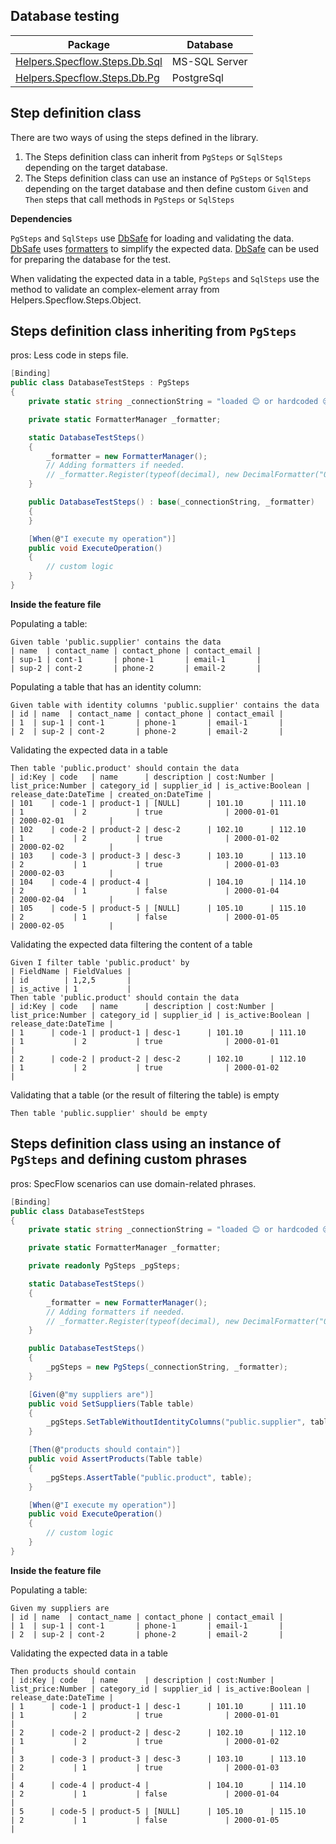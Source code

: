 ﻿Database testing
----------------

Package | Database
-|-
[Helpers.Specflow.Steps.Db.Sql](https://www.nuget.org/packages/Helpers.Specflow.Steps.Db.Sql/) | MS-SQL Server
[Helpers.Specflow.Steps.Db.Pg](https://www.nuget.org/packages/Helpers.Specflow.Steps.Db.Pg/) | PostgreSql

Step definition class
---------------------

There are two ways of using the steps defined in the library.
1. The Steps definition class can inherit from `PgSteps` or `SqlSteps` depending on the target database.
2. The Steps definition class can use an instance of `PgSteps` or `SqlSteps` depending on the target database and then define custom `Given` and `Then` steps that call methods in `PgSteps` or `SqlSteps`

**Dependencies**

`PgSteps` and `SqlSteps` use [DbSafe](https://github.com/dbsafe/dbsafe) for loading and validating the data. 
[DbSafe](https://github.com/dbsafe/dbsafe) uses [formatters](https://github.com/dbsafe/dbsafe#column-formatters) to simplify the expected data.
[DbSafe](https://github.com/dbsafe/dbsafe) can be used for preparing the database for the test.

When validating the expected data in a table, `PgSteps` and `SqlSteps` use the method to validate an complex-element array from Helpers.Specflow.Steps.Object.

Steps definition class inheriting from `PgSteps`
------------------------------------------------

pros: Less code in steps file.

```csharp
[Binding]
public class DatabaseTestSteps : PgSteps
{
    private static string _connectionString = "loaded 😊 or hardcoded 😒";

    private static FormatterManager _formatter;

    static DatabaseTestSteps()
    {
        _formatter = new FormatterManager();
        // Adding formatters if needed.
        // _formatter.Register(typeof(decimal), new DecimalFormatter("0.00"));
    }

    public DatabaseTestSteps() : base(_connectionString, _formatter)
    {
    }

    [When(@"I execute my operation")]
    public void ExecuteOperation()
    {
        // custom logic
    }
}
```

**Inside the feature file**

Populating a table:
```
Given table 'public.supplier' contains the data
| name  | contact_name | contact_phone | contact_email |
| sup-1 | cont-1       | phone-1       | email-1       |
| sup-2 | cont-2       | phone-2       | email-2       |
```

Populating a table that has an identity column:
```
Given table with identity columns 'public.supplier' contains the data
| id | name  | contact_name | contact_phone | contact_email |
| 1  | sup-1 | cont-1       | phone-1       | email-1       |
| 2  | sup-2 | cont-2       | phone-2       | email-2       |
```

Validating the expected data in a table
```
Then table 'public.product' should contain the data
| id:Key | code   | name      | description | cost:Number | list_price:Number | category_id | supplier_id | is_active:Boolean | release_date:DateTime | created_on:DateTime |
| 101    | code-1 | product-1 | [NULL]      | 101.10      | 111.10            | 1           | 2           | true              | 2000-01-01            | 2000-02-01          |
| 102    | code-2 | product-2 | desc-2      | 102.10      | 112.10            | 1           | 2           | true              | 2000-01-02            | 2000-02-02          |
| 103    | code-3 | product-3 | desc-3      | 103.10      | 113.10            | 2           | 1           | true              | 2000-01-03            | 2000-02-03          |
| 104    | code-4 | product-4 |             | 104.10      | 114.10            | 2           | 1           | false             | 2000-01-04            | 2000-02-04          |
| 105    | code-5 | product-5 | [NULL]      | 105.10      | 115.10            | 2           | 1           | false             | 2000-01-05            | 2000-02-05          |
```

Validating the expected data filtering the content of a table
```
Given I filter table 'public.product' by
| FieldName | FieldValues |
| id        | 1,2,5       |
| is_active | 1           |
Then table 'public.product' should contain the data
| id:Key | code   | name      | description | cost:Number | list_price:Number | category_id | supplier_id | is_active:Boolean | release_date:DateTime |
| 1      | code-1 | product-1 | desc-1      | 101.10      | 111.10            | 1           | 2           | true              | 2000-01-01            |
| 2      | code-2 | product-2 | desc-2      | 102.10      | 112.10            | 1           | 2           | true              | 2000-01-02            |
```

Validating that a table (or the result of filtering the table) is empty
```
Then table 'public.supplier' should be empty
```

Steps definition class using an instance of `PgSteps` and defining custom phrases
---------------------------------------------------------------------------------

pros: SpecFlow scenarios can use domain-related phrases.

```csharp
[Binding]
public class DatabaseTestSteps
{
    private static string _connectionString = "loaded 😊 or hardcoded 😒";

    private static FormatterManager _formatter;

    private readonly PgSteps _pgSteps;

    static DatabaseTestSteps()
    {
        _formatter = new FormatterManager();
        // Adding formatters if needed.
        // _formatter.Register(typeof(decimal), new DecimalFormatter("0.00"));
    }

    public DatabaseTestSteps()
    {
        _pgSteps = new PgSteps(_connectionString, _formatter);
    }

    [Given(@"my suppliers are")]
    public void SetSuppliers(Table table)
    {
        _pgSteps.SetTableWithoutIdentityColumns("public.supplier", table);
    }

    [Then(@"products should contain")]
    public void AssertProducts(Table table)
    {
        _pgSteps.AssertTable("public.product", table);
    }

    [When(@"I execute my operation")]
    public void ExecuteOperation()
    {
        // custom logic
    }
}
```

**Inside the feature file**

Populating a table:
```
Given my suppliers are
| id | name  | contact_name | contact_phone | contact_email |
| 1  | sup-1 | cont-1       | phone-1       | email-1       |
| 2  | sup-2 | cont-2       | phone-2       | email-2       |
```

Validating the expected data in a table
```
Then products should contain
| id:Key | code   | name      | description | cost:Number | list_price:Number | category_id | supplier_id | is_active:Boolean | release_date:DateTime |
| 1      | code-1 | product-1 | desc-1      | 101.10      | 111.10            | 1           | 2           | true              | 2000-01-01            |
| 2      | code-2 | product-2 | desc-2      | 102.10      | 112.10            | 1           | 2           | true              | 2000-01-02            |
| 3      | code-3 | product-3 | desc-3      | 103.10      | 113.10            | 2           | 1           | true              | 2000-01-03            |
| 4      | code-4 | product-4 |             | 104.10      | 114.10            | 2           | 1           | false             | 2000-01-04            |
| 5      | code-5 | product-5 | [NULL]      | 105.10      | 115.10            | 2           | 1           | false             | 2000-01-05            |
```
